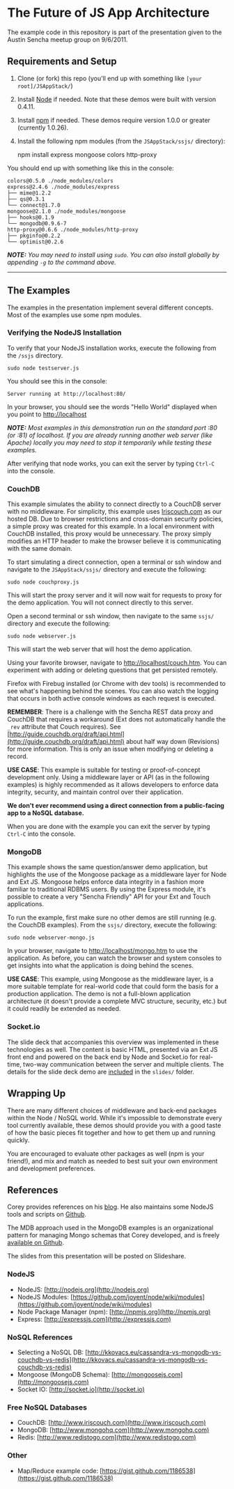 # The Future of JS App Architecture
The example code in this repository is part of the presentation given to the Austin Sencha meetup group on 9/6/2011.

## Requirements and Setup

1. Clone (or fork) this repo (you'll end up with something like `[your root]/JSAppStack/`)
2. Install [Node](http://nodejs.org) if needed. Note that these demos were built with version 0.4.11.
3. Install [npm](http://npmjs.org) if needed. These demos require version 1.0.0 or greater (currently 1.0.26).
4. Install the following npm modules (from the `JSAppStack/ssjs/` directory):

	npm install express mongoose colors http-proxy

You should end up with something like this in the console:

	colors@0.5.0 ./node_modules/colors 
	express@2.4.6 ./node_modules/express 
	├── mime@1.2.2
	├── qs@0.3.1
	└── connect@1.7.0
	mongoose@2.1.0 ./node_modules/mongoose 
	├── hooks@0.1.9
	└── mongodb@0.9.6-7
	http-proxy@0.6.6 ./node_modules/http-proxy 
	├── pkginfo@0.2.2
	└── optimist@0.2.6

_**NOTE:** You may need to install using `sudo`. You can also install globally by appending `-g` to the command above._

---

## The Examples

The examples in the presentation implement several different concepts. Most of the examples use some npm modules.

### Verifying the NodeJS Installation

To verify that your NodeJS installation works, execute the following from the `/ssjs` directory.

	sudo node testserver.js

You should see this in the console:

	Server running at http://localhost:80/

In your browser, you should see the words "Hello World" displayed when you point to [http://localhost](http://localhost)

_**NOTE:** Most examples in this demonstration run on the standard port :80 (or :81) of localhost. If you are already running another web server (like Apache) locally you may need to stop it temporarily while testing these examples._

After verifying that node works, you can exit the server by typing `Ctrl-C` into the console.

### CouchDB

This example simulates the ability to connect directly to a CouchDB server with no middleware. For simplicity, this example uses [Iriscouch.com](http://iriscouch.com) as our hosted DB. Due to browser restrictions and cross-domain security policies, a simple proxy was created for this example. In a local environment with CouchDB installed, this proxy would be unnecessary. The proxy simply modifies an HTTP header to make the browser believe it is communicating with the same domain.

To start simulating a direct connection, open a terminal or ssh window and navigate to the `JSAppStack/ssjs/` directory and execute the following:

	sudo node couchproxy.js

This will start the proxy server and it will now wait for requests to proxy for the demo application. You will not connect directly to this server.

Open a second terminal or ssh window, then navigate to the same `ssjs/` directory and execute the following:

	sudo node webserver.js

This will start the web server that will host the demo application.

Using your favorite browser, navigate to [http://localhost/couch.htm](http://localhost/couch.htm). You can experiment with adding or deleting questions that get persisted remotely.

Firefox with Firebug installed (or Chrome with dev tools) is recommended to see what's happening behind the scenes. You can also watch the logging that occurs in both active console windows as each request is executed.

**REMEMBER**: There is a challenge with the Sencha REST data proxy and CouchDB that requires a workaround (Ext does not automatically handle the `_rev` attribute that Couch requires). See [http://guide.couchdb.org/draft/api.html](http://guide.couchdb.org/draft/api.html) about half way down (Revisions) for more information. This is only an issue when modifying or deleting a record.

**USE CASE**: This example is suitable for testing or proof-of-concept development only. Using a middleware layer or API (as in the following examples) is highly recommended as it allows developers to enforce data integrity, security, and maintain control over their application.

**We don't ever recommend using a direct connection from a public-facing app to a NoSQL database.**

When you are done with the example you can exit the server by typing `Ctrl-C` into the console.

### MongoDB

This example shows the same question/answer demo application, but highlights the use of the Mongoose package as a middleware layer for Node and Ext JS. Mongoose helps enforce data integrity in a fashion more familiar to traditional RDBMS users. By using the Express module, it's possible to create a very "Sencha Friendly" API for your Ext and Touch applications.

To run the example, first make sure no other demos are still running (e.g. the CouchDB examples). From the `ssjs/` directory, execute the following:

	sudo node webserver-mongo.js

In your browser, navigate to [http://localhost/mongo.htm](http://localhost/mongo.htm) to use the application. As before, you can watch the browser and system consoles to get insights into what the application is doing behind the scenes.

**USE CASE**: This example, using Mongoose as the middleware layer, is a more suitable template for real-world code that could form the basis for a production application. The demo is not a full-blown application architecture (it doesn't provide a complete MVC structure, security, etc.) but it could readily be extended as needed.

### Socket.io

The slide deck that accompanies this overview was implemented in these technologies as well. The content is basic HTML, presented via an Ext JS front end and powered on the back end by Node and Socket.io for real-time, two-way communication between the server and multiple clients. The details for the slide deck demo are [included](https://github.com/coreybutler/JSAppStack/slides/Readme.md) in the `slides/` folder.

## Wrapping Up

There are many different choices of middleware and back-end packages within the Node / NoSQL world. While it's impossible to demonstrate every tool currently available, these demos should provide you with a good taste of how the basic pieces fit together and how to get them up and running quickly.

You are encouraged to evaluate other packages as well (npm is your friend!), and mix and match as needed to best suit your own environment and development preferences.

## References

Corey provides references on his [blog](http://www.coreybutler.com). He also maintains some NodeJS tools and scripts on [Github](http://github.com/coreybutler).

The MDB approach used in the MongoDB examples is an organizational pattern for managing Mongo schemas that Corey developed, and is freely [available on Github](https://github.com/coreybutler/mdb).

The slides from this presentation will be posted on Slideshare.

### NodeJS
- NodeJS: [http://nodejs.org](http://nodejs.org)
- NodeJS Modules: [https://github.com/joyent/node/wiki/modules](https://github.com/joyent/node/wiki/modules)
- Node Package Manager (npm): [http://npmjs.org](http://npmjs.org)
- Express: [http://expressjs.com](http://expressjs.com)

### NoSQL References
- Selecting a NoSQL DB: [http://kkovacs.eu/cassandra-vs-mongodb-vs-couchdb-vs-redis](http://kkovacs.eu/cassandra-vs-mongodb-vs-couchdb-vs-redis)
- Mongoose (MongoDB Schema): [http://mongoosejs.com](http://mongoosejs.com)
- Socket IO: [http://socket.io](http://socket.io)

### Free NoSQL Databases
- CouchDB: [http://www.iriscouch.com](http://www.iriscouch.com)
- MongoDB: [http://www.mongohq.com](http://www.mongohq.com)
- Redis: [http://www.redistogo.com](http://www.redistogo.com)

### Other
 - Map/Reduce example code: [https://gist.github.com/1186538](https://gist.github.com/1186538)
